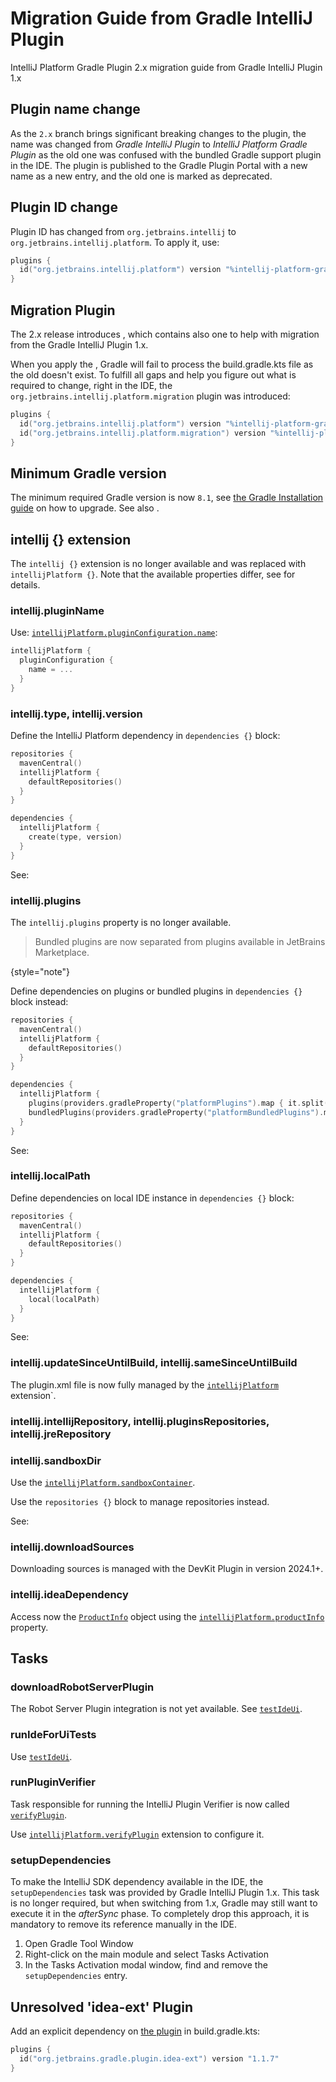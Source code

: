 <!-- Copyright 2000-2024 JetBrains s.r.o. and contributors. Use of this source code is governed by the Apache 2.0 license. -->

# Migration Guide from Gradle IntelliJ Plugin

<link-summary>IntelliJ Platform Gradle Plugin 2.x migration guide from Gradle IntelliJ Plugin 1.x</link-summary>

<include from="tools_intellij_platform_gradle_plugin.md" element-id="EAP_Status"/>

## Plugin name change

As the `2.x` branch brings significant breaking changes to the plugin, the name was changed from _Gradle IntelliJ Plugin_ to
_IntelliJ Platform Gradle Plugin_ as the old one was confused with the bundled Gradle support plugin in the IDE.
The plugin is published to the Gradle Plugin Portal with a new name as a new entry, and the old one is marked as deprecated.

## Plugin ID change

Plugin ID has changed from `org.jetbrains.intellij` to `org.jetbrains.intellij.platform`.
To apply it, use:

```kotlin
plugins {
  id("org.jetbrains.intellij.platform") version "%intellij-platform-gradle-plugin-version%"
}
```

## Migration Plugin

The 2.x release introduces [](tools_intellij_platform_gradle_plugin.md#subplugins), which contains also one to help with migration from the Gradle IntelliJ Plugin 1.x.

When you apply the [](#plugin-id-change), Gradle will fail to process the <path>build.gradle.kts</path> file as the old [](#intellij-extension) doesn't exist.
To fulfill all gaps and help you figure out what is required to change, right in the IDE, the `org.jetbrains.intellij.platform.migration` plugin was introduced:

```kotlin
plugins {
  id("org.jetbrains.intellij.platform") version "%intellij-platform-gradle-plugin-version%"
  id("org.jetbrains.intellij.platform.migration") version "%intellij-platform-gradle-plugin-version%"
}
```

## Minimum Gradle version

The minimum required Gradle version is now `8.1`, see [the Gradle Installation guide](https://gradle.org/install/) on how to upgrade.
See also [](tools_intellij_platform_gradle_plugin.md#requirements).

## intellij {} extension

The `intellij {}` extension is no longer available and was replaced with `intellijPlatform {}`.
Note that the available properties differ, see [](tools_intellij_platform_gradle_plugin_extension.md) for details.

### intellij.pluginName

Use: [`intellijPlatform.pluginConfiguration.name`](tools_intellij_platform_gradle_plugin_extension.md#intellijPlatform-pluginConfiguration-name):

```kotlin
intellijPlatform {
  pluginConfiguration {
    name = ...
  }
}
```

### intellij.type, intellij.version

Define the IntelliJ Platform dependency in `dependencies {}` block:

```kotlin
repositories {
  mavenCentral()
  intellijPlatform {
    defaultRepositories()
  }
}

dependencies {
  intellijPlatform {
    create(type, version)
  }
}
```

See: [](tools_intellij_platform_gradle_plugin_dependencies_extension.md)

### intellij.plugins

The `intellij.plugins` property is no longer available.

> Bundled plugins are now separated from plugins available in JetBrains Marketplace.
>
{style="note"}

Define dependencies on plugins or bundled plugins in `dependencies {}` block instead:

```kotlin
repositories {
  mavenCentral()
  intellijPlatform {
    defaultRepositories()
  }
}

dependencies {
  intellijPlatform {
    plugins(providers.gradleProperty("platformPlugins").map { it.split(',') })
    bundledPlugins(providers.gradleProperty("platformBundledPlugins").map { it.split(',') })
  }
}
```

See: [](tools_intellij_platform_gradle_plugin_dependencies_extension.md#plugins)

<include from="tools_intellij_platform_gradle_plugin_repositories_extension.md" element-id="localPlatformArtifacts_required"/>

### intellij.localPath

Define dependencies on local IDE instance in `dependencies {}` block:

```kotlin
repositories {
  mavenCentral()
  intellijPlatform {
    defaultRepositories()
  }
}

dependencies {
  intellijPlatform {
    local(localPath)
  }
}
```

See: [](tools_intellij_platform_gradle_plugin_dependencies_extension.md#custom-target-platforms)

<include from="tools_intellij_platform_gradle_plugin_repositories_extension.md" element-id="localPlatformArtifacts_required"/>

### intellij.updateSinceUntilBuild, intellij.sameSinceUntilBuild

The <path>plugin.xml</path> file is now fully managed by the [`intellijPlatform`](tools_intellij_platform_gradle_plugin_extension.md) extension`.

### intellij.intellijRepository, intellij.pluginsRepositories, intellij.jreRepository

### intellij.sandboxDir

Use the [`intellijPlatform.sandboxContainer`](tools_intellij_platform_gradle_plugin_extension.md#intellijPlatform-sandboxContainer).

Use the `repositories {}` block to manage repositories instead.

See: [](tools_intellij_platform_gradle_plugin_repositories_extension.md)

### intellij.downloadSources

Downloading sources is managed with the DevKit Plugin in version 2024.1+.

### intellij.ideaDependency

Access now the [`ProductInfo`](tools_intellij_platform_gradle_plugin_types.md#ProductInfo) object using the [`intellijPlatform.productInfo`](tools_intellij_platform_gradle_plugin_types.md#ProductInfo) property.

## Tasks

### downloadRobotServerPlugin

The Robot Server Plugin integration is not yet available. See [`testIdeUi`](tools_intellij_platform_gradle_plugin_tasks.md#testIdeUi).

### runIdeForUiTests

Use [`testIdeUi`](tools_intellij_platform_gradle_plugin_tasks.md#testIdeUi).

### runPluginVerifier

Task responsible for running the IntelliJ Plugin Verifier is now called [`verifyPlugin`](tools_intellij_platform_gradle_plugin_tasks.md#verifyPlugin).

Use [`intellijPlatform.verifyPlugin`](tools_intellij_platform_gradle_plugin_extension.md#intellijPlatform-verifyPlugin) extension to configure it.

### setupDependencies

To make the IntelliJ SDK dependency available in the IDE, the `setupDependencies` task was provided by Gradle IntelliJ Plugin 1.x.
This task is no longer required, but when switching from 1.x, Gradle may still want to execute it in the _afterSync_ phase.
To completely drop this approach, it is mandatory to remove its reference manually in the IDE.

<procedure title="Removing setupDependencies task">

1. Open <control>Gradle</control> Tool Window
2. Right-click on the main module and select <control>Tasks Activation</control>
3. In the <control>Tasks Activation</control> modal window, find and remove the `setupDependencies` entry.

</procedure>

## Unresolved 'idea-ext' Plugin

Add an explicit dependency on [the plugin](https://github.com/JetBrains/gradle-idea-ext-plugin) in <path>build.gradle.kts</path>:

```kotlin
plugins {
  id("org.jetbrains.gradle.plugin.idea-ext") version "1.1.7"
}
```
